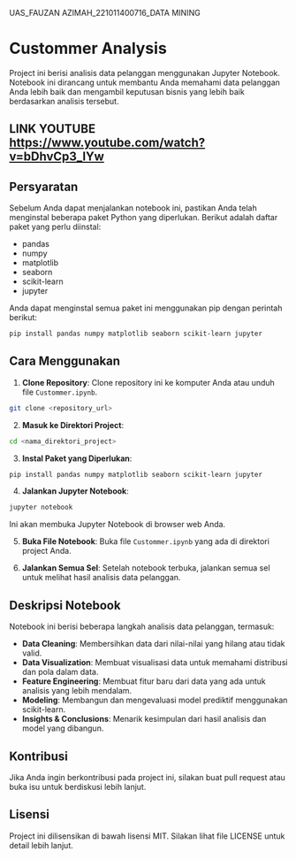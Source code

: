 UAS_FAUZAN AZIMAH_221011400716_DATA MINING



# Custommer Analysis

Project ini berisi analisis data pelanggan menggunakan Jupyter Notebook. Notebook ini dirancang untuk membantu Anda memahami data pelanggan Anda lebih baik dan mengambil keputusan bisnis yang lebih baik berdasarkan analisis tersebut.
## LINK YOUTUBE https://www.youtube.com/watch?v=bDhvCp3_lYw
## Persyaratan

Sebelum Anda dapat menjalankan notebook ini, pastikan Anda telah menginstal beberapa paket Python yang diperlukan. Berikut adalah daftar paket yang perlu diinstal:

- pandas
- numpy
- matplotlib
- seaborn
- scikit-learn
- jupyter

Anda dapat menginstal semua paket ini menggunakan pip dengan perintah berikut:

```bash
pip install pandas numpy matplotlib seaborn scikit-learn jupyter
```

## Cara Menggunakan

1. **Clone Repository**: Clone repository ini ke komputer Anda atau unduh file `Custommer.ipynb`.

```bash
git clone <repository_url>
```

2. **Masuk ke Direktori Project**:

```bash
cd <nama_direktori_project>
```

3. **Instal Paket yang Diperlukan**:

```bash
pip install pandas numpy matplotlib seaborn scikit-learn jupyter
```

4. **Jalankan Jupyter Notebook**:

```bash
jupyter notebook
```

Ini akan membuka Jupyter Notebook di browser web Anda.

5. **Buka File Notebook**: Buka file `Custommer.ipynb` yang ada di direktori project Anda.

6. **Jalankan Semua Sel**: Setelah notebook terbuka, jalankan semua sel untuk melihat hasil analisis data pelanggan.

## Deskripsi Notebook

Notebook ini berisi beberapa langkah analisis data pelanggan, termasuk:

- **Data Cleaning**: Membersihkan data dari nilai-nilai yang hilang atau tidak valid.
- **Data Visualization**: Membuat visualisasi data untuk memahami distribusi dan pola dalam data.
- **Feature Engineering**: Membuat fitur baru dari data yang ada untuk analisis yang lebih mendalam.
- **Modeling**: Membangun dan mengevaluasi model prediktif menggunakan scikit-learn.
- **Insights & Conclusions**: Menarik kesimpulan dari hasil analisis dan model yang dibangun.

## Kontribusi

Jika Anda ingin berkontribusi pada project ini, silakan buat pull request atau buka isu untuk berdiskusi lebih lanjut.

## Lisensi

Project ini dilisensikan di bawah lisensi MIT. Silakan lihat file LICENSE untuk detail lebih lanjut.

